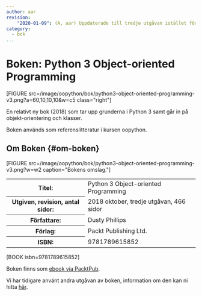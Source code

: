 ```yaml
---
author: aar
revision:
    "2020-01-09": (A, aar) Uppdaterade till tredje utgåvan istället för andra.
category:
  - bok
...
```

Boken: Python 3 Object-oriented Programming
==================================

[FIGURE src=/image/oopython/bok/python3-object-oriented-programming-v3.png?a=60,10,10,10&w=c5 class="right"]

En relativt ny bok (2018) som tar upp grunderna i Python 3 samt går in på objekt-orientering och klasser.

<!--more-->

Boken används som referenslitteratur i kursen oopython.



Om Boken {#om-boken}
--------------------

[FIGURE src=/image/oopython/bok/python3-object-oriented-programming-v3.png?w=w2 caption="Bokens omslag."]

<table>
<tr><th>Titel:</th><td>Python 3 Object-oriented Programming<td></tr>
<tr><th>Utgiven, revision, antal sidor:</th><td>2018 oktober, tredje utgåvan, 466 sidor<td></tr>
<tr><th>Författare:</th><td>Dusty Phillips<td></tr>
<tr><th>Förlag:</th><td>Packt Publishing Ltd.<td></tr>
<tr><th>ISBN:</th><td>9781789615852<td></tr>
</table>

[BOOK isbn=9781789615852]  

Boken finns som [ebook via PacktPub](https://www.packtpub.com/application-development/python-3-object-oriented-programming-third-edition).

Vi har tidigare använt andra utgåvan av boken, information om den kan ni hitta [här](kunskap/boken-python3-object-oriented-programming).
